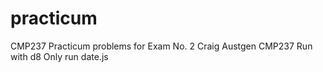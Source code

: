 # practicum
CMP237 Practicum problems for Exam No. 2
Craig Austgen
CMP237
Run with d8
Only run date.js
